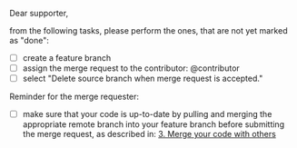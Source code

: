 Dear supporter,

from the following tasks, please perform the ones, that are not yet marked as "done":

- [ ] create a feature branch
- [ ] assign the merge request to the contributor: @contributor
- [ ] select "Delete source branch when merge request is accepted."

Reminder for the merge requester:

- [ ] make sure that your code is up-to-date by pulling and merging the appropriate remote branch into your feature branch before submitting the merge request, as described in: [3. Merge your code with others](https://gitlab.version.fz-juelich.de/metis/admin/blob/develop/FAQs/git.md#3-merge-your-code-with-others)